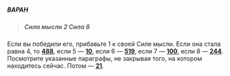 ##### ВАРАН

> ##### Сила мысли 2 Сила 8

Если вы победили его, прибавьте 1 к своей Силе мысли. Если она стала равна 4, то [**488**](#n_488), если 5 — [**10**](#n_10), если 6 — [**519**](#n_519), если 7 — [**100**](#n_100), если 8 — [**244**](#n_244). Посмотрите указанные параграфы, не закрывая того, на котором находитесь сейчас. Потом — [**21**](#n_21).

